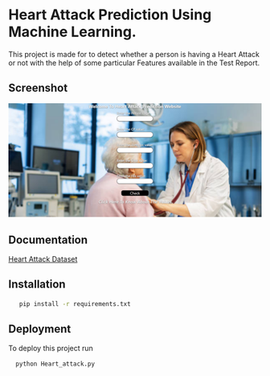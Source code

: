 
# Heart Attack Prediction Using Machine Learning.

This project is made for to detect whether a person is having a Heart Attack or not with the help of some particular Features available in the Test Report.
 

## Screenshot

![App Screenshot](https://github.com/Chiranchievi/Heart-Attack-Prediction/blob/main/webpage.png)


## Documentation

[Heart Attack Dataset](https://github.com/Chiranchievi/Heart-Attack-Prediction/blob/main/Dataset/data.csv)


## Installation


```bash
   pip install -r requirements.txt
```
    
## Deployment

To deploy this project run

```bash
  python Heart_attack.py
```

